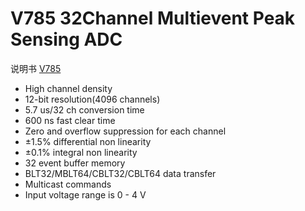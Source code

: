 <!-- V785.md --- 
;; 
;; Description: 
;; Author: Hongyi Wu(吴鸿毅)
;; Email: wuhongyi@qq.com 
;; Created: 三 5月 31 13:42:46 2017 (+0800)
;; Last-Updated: 五 6月  2 18:17:03 2017 (+0800)
;;           By: Hongyi Wu(吴鸿毅)
;;     Update #: 3
;; URL: http://wuhongyi.cn -->

# V785  32Channel Multievent Peak Sensing ADC

说明书 [V785](http://wuhongyi.cn/DAQNote/pdf/ElectronicsModules/CAEN/V785_rev13.pdf)


- High channel density
- 12-bit resolution(4096 channels)
- 5.7 us/32 ch conversion time
- 600 ns fast clear time
- Zero and overflow suppression for each channel
- ±1.5% differential non linearity
- ±0.1% integral non linearity
- 32 event buffer memory
- BLT32/MBLT64/CBLT32/CBLT64 data transfer
- Multicast commands
- Input voltage range is 0 - 4 V



<!-- V785.md ends here -->
